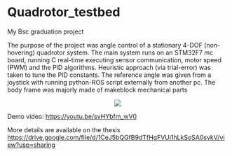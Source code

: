 # Quadrotor_testbed
My Bsc graduation project

The purpose of the project was angle control of a stationary 4-DOF (non-hovering) quadrotor system. The main system runs on an STM32F7 mc board, running C real-time executing sensor communication, motor speed (PWM) and the PID algorithms. Heuristic approach (via trial-error) was taken to tune the PID constants. The reference angle was given from a joystick with running python-ROS script externally from another pc. The body frame was majorly made of makeblock mechanical parts

<p align="center">
 <img src="./aero.jpg" scale=".5">
</p>


Demo video:
https://youtu.be/svHYbfm_wV0

More details are available on the thesis
https://drive.google.com/file/d/1CeJ5bQGfB9dTfHgFVUi1hLkSoSA0svkV/view?usp=sharing
